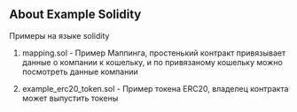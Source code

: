 ## About Example Solidity

Примеры на языке solidity

1. mapping.sol - Пример Маппинга, простенький контракт привязывает данные о компании к кошельку, и по привязаному кошельку можно посмотреть данные компании

2. example_erc20_token.sol - Пример токена ERC20, владелец контракта может выпустить токены